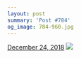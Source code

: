 ```yaml
---
layout: post
summary: 'Post #784'
og_image: 784-960.jpg
---
```


<p>
  <time>
    <a href="/784">December 24, 2018</a>
  </time>
  <a href="/784">
    <img src="{{ site.assets_url }}/784-480.jpg" srcset="{{ site.assets_url }}/784-240.jpg 240w, {{ site.assets_url }}/784-480.jpg 480w, {{ site.assets_url }}/784-720.jpg 720w, {{ site.assets_url }}/784-960.jpg 960w" sizes="(min-width: 700px) 50vw, calc(100vw - 2rem)" />
  </a>
</p>
